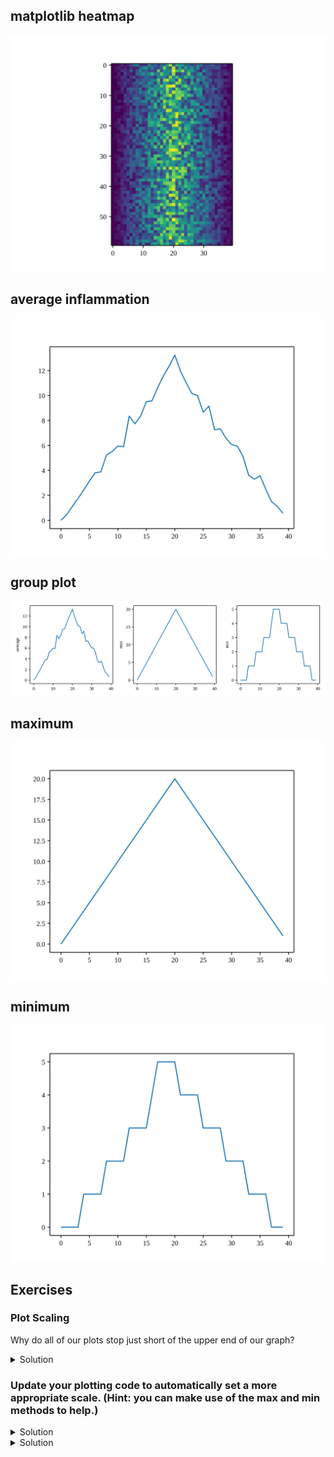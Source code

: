 ## matplotlib heatmap

![matplotlib heatmap](img/inflammation-01-imshow.svg)

## average inflammation

![average inflammation](img/inflammation-01-average.svg)

##  group plot

![group plot](img/inflammation-01-group-plot.svg)

## maximum

![maximum](img/inflammation-01-maximum.svg)

## minimum

![minimum](img/inflammation-01-minimum.svg)

## Exercises

### Plot Scaling

Why do all of our plots stop just short of the upper end of our graph?

<details>
<summary>Solution
</summary>
Because matplotlib normally sets x and y axes limits to the min and max of our data (depending on data range).
</details>

### Update your plotting code to automatically set a more appropriate scale. (Hint: you can make use of the max and min methods to help.)

<details>
<summary>Solution
</summary>

# One method
`
axes3.set_ylabel('min')
axes3.plot(numpy.min(data, axis=0))
axes3.set_ylim(0,6)
`

</details>

<details>
<summary>Solution
</summary>

# A more automated approach
`
min_data = numpy.min(data, axis=0)
axes3.set_ylabel('min')
axes3.plot(min_data)
axes3.set_ylim(numpy.min(min_data), numpy.max(min_data) * 1.1)
`

</details>



